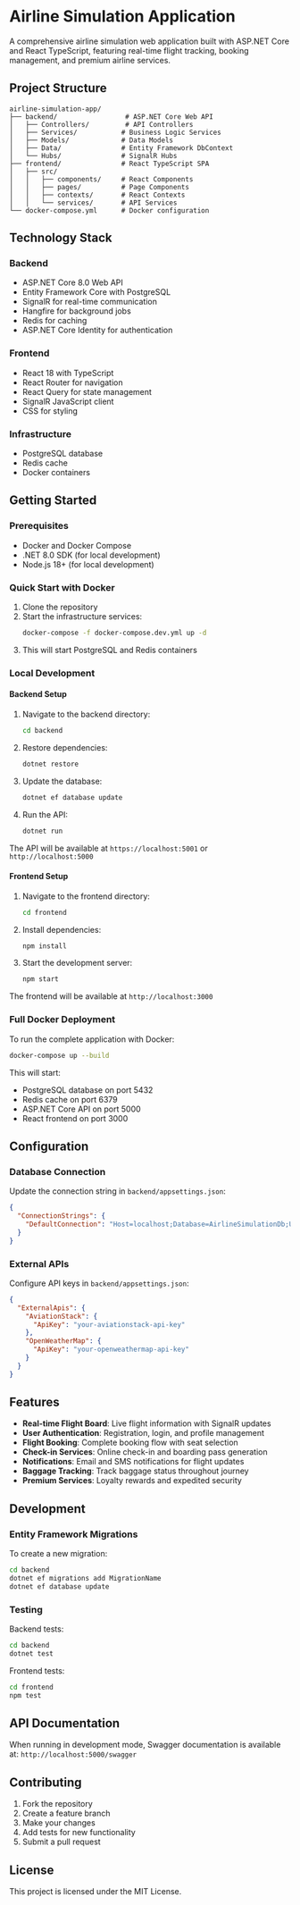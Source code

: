 # Airline Simulation Application

A comprehensive airline simulation web application built with ASP.NET Core and React TypeScript, featuring real-time flight tracking, booking management, and premium airline services.

## Project Structure

```
airline-simulation-app/
├── backend/                 # ASP.NET Core Web API
│   ├── Controllers/         # API Controllers
│   ├── Services/           # Business Logic Services
│   ├── Models/             # Data Models
│   ├── Data/               # Entity Framework DbContext
│   └── Hubs/               # SignalR Hubs
├── frontend/               # React TypeScript SPA
│   ├── src/
│   │   ├── components/     # React Components
│   │   ├── pages/          # Page Components
│   │   ├── contexts/       # React Contexts
│   │   └── services/       # API Services
└── docker-compose.yml      # Docker configuration
```

## Technology Stack

### Backend
- ASP.NET Core 8.0 Web API
- Entity Framework Core with PostgreSQL
- SignalR for real-time communication
- Hangfire for background jobs
- Redis for caching
- ASP.NET Core Identity for authentication

### Frontend
- React 18 with TypeScript
- React Router for navigation
- React Query for state management
- SignalR JavaScript client
- CSS for styling

### Infrastructure
- PostgreSQL database
- Redis cache
- Docker containers

## Getting Started

### Prerequisites
- Docker and Docker Compose
- .NET 8.0 SDK (for local development)
- Node.js 18+ (for local development)

### Quick Start with Docker

1. Clone the repository
2. Start the infrastructure services:
   ```bash
   docker-compose -f docker-compose.dev.yml up -d
   ```
3. This will start PostgreSQL and Redis containers

### Local Development

#### Backend Setup
1. Navigate to the backend directory:
   ```bash
   cd backend
   ```
2. Restore dependencies:
   ```bash
   dotnet restore
   ```
3. Update the database:
   ```bash
   dotnet ef database update
   ```
4. Run the API:
   ```bash
   dotnet run
   ```

The API will be available at `https://localhost:5001` or `http://localhost:5000`

#### Frontend Setup
1. Navigate to the frontend directory:
   ```bash
   cd frontend
   ```
2. Install dependencies:
   ```bash
   npm install
   ```
3. Start the development server:
   ```bash
   npm start
   ```

The frontend will be available at `http://localhost:3000`

### Full Docker Deployment

To run the complete application with Docker:

```bash
docker-compose up --build
```

This will start:
- PostgreSQL database on port 5432
- Redis cache on port 6379
- ASP.NET Core API on port 5000
- React frontend on port 3000

## Configuration

### Database Connection
Update the connection string in `backend/appsettings.json`:
```json
{
  "ConnectionStrings": {
    "DefaultConnection": "Host=localhost;Database=AirlineSimulationDb;Username=postgres;Password=postgres"
  }
}
```

### External APIs
Configure API keys in `backend/appsettings.json`:
```json
{
  "ExternalApis": {
    "AviationStack": {
      "ApiKey": "your-aviationstack-api-key"
    },
    "OpenWeatherMap": {
      "ApiKey": "your-openweathermap-api-key"
    }
  }
}
```

## Features

- **Real-time Flight Board**: Live flight information with SignalR updates
- **User Authentication**: Registration, login, and profile management
- **Flight Booking**: Complete booking flow with seat selection
- **Check-in Services**: Online check-in and boarding pass generation
- **Notifications**: Email and SMS notifications for flight updates
- **Baggage Tracking**: Track baggage status throughout journey
- **Premium Services**: Loyalty rewards and expedited security

## Development

### Entity Framework Migrations

To create a new migration:
```bash
cd backend
dotnet ef migrations add MigrationName
dotnet ef database update
```

### Testing

Backend tests:
```bash
cd backend
dotnet test
```

Frontend tests:
```bash
cd frontend
npm test
```

## API Documentation

When running in development mode, Swagger documentation is available at:
`http://localhost:5000/swagger`

## Contributing

1. Fork the repository
2. Create a feature branch
3. Make your changes
4. Add tests for new functionality
5. Submit a pull request

## License

This project is licensed under the MIT License.